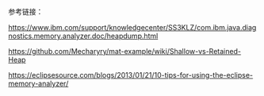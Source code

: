 



参考链接：

https://www.ibm.com/support/knowledgecenter/SS3KLZ/com.ibm.java.diagnostics.memory.analyzer.doc/heapdump.html

https://github.com/Mecharyry/mat-example/wiki/Shallow-vs-Retained-Heap

https://eclipsesource.com/blogs/2013/01/21/10-tips-for-using-the-eclipse-memory-analyzer/

